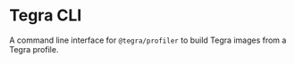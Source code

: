 # Tegra CLI
A command line interface for ``@tegra/profiler`` to build Tegra images from a Tegra profile.
